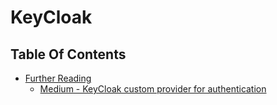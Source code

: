 # KeyCloak

## Table Of Contents
- [Further Reading]()
    - [Medium - KeyCloak custom provider for authentication](https://proudlynerd.vidiemme.it/keycloak-custom-provider-for-authentication-fb1c39edb42c)